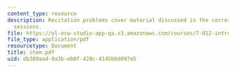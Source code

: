 ```yaml
---
content_type: resource
description: Recitation problems cover material discussed in the corresponding lecture
  sessions.
file: https://ol-ocw-studio-app-qa.s3.amazonaws.com/courses/7-012-introduction-to-biology-fall-2004/db389aad9a3beb0f428c4145b6d097e5_stem.pdf
file_type: application/pdf
resourcetype: Document
title: stem.pdf
uid: db389aad-9a3b-eb0f-428c-4145b6d097e5
---
```

